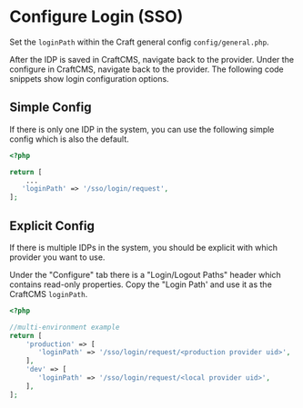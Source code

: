 # Configure Login (SSO)
Set the `loginPath` within the Craft general config `config/general.php`.

After the IDP is saved in CraftCMS, navigate back to the provider. Under the configure in CraftCMS, navigate back to the provider. 
The following code snippets show login configuration options.
 
## Simple Config
If there is only one IDP in the system, you can use the following simple config which is also the default.
```php
<?php

return [
    ...
   'loginPath' => '/sso/login/request',
];
```
## Explicit Config
If there is multiple IDPs in the system, you should be explicit with which provider you want to use. 

Under the "Configure" tab there is a "Login/Logout Paths" header which contains read-only properties. Copy the "Login Path'
and use it as the CraftCMS `loginPath`.


```php
<?php

//multi-environment example
return [
    'production' => [
       'loginPath' => '/sso/login/request/<production provider uid>',
    ],
    'dev' => [
       'loginPath' => '/sso/login/request/<local provider uid>',
    ],
];
```
